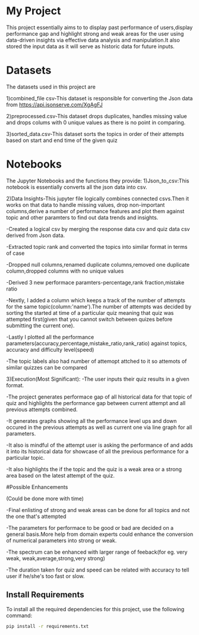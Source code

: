 # My Project
This project essentially aims to to display past performance of users,display performance gap and highlight strong and weak areas for the user using data-driven insights via effective data analysis and manipulation.It also stored the input data as it will serve as historic data for future inputs.

# Datasets
The datasets used in this project are

1)combined_file csv-This dataset is responsible for converting the Json data from https://api.jsonserve.com/XgAgFJ

2)preprocessed.csv-This dataset drops duplicates, handles missing value and drops colums with 0 unique values as there is no point in comparing.

3)sorted_data.csv-This dataset sorts the topics in order of their attempts based on start and end time of the given quiz

# Notebooks
The Jupyter Notebooks and the functions they provide:
1)Json_to_csv:This notebook is essentially converts all the json data into csv.

2)Data Insights-This jupyter file logically combines connected csvs.Then it works on that data to handle missing values, drop non-important columns,derive a number of performance features and plot them against topic and other paramters to find out data trends and insights.

-Created a logical csv by merging the response data csv and quiz data csv derived from Json data.

-Extracted topic rank and converted the topics into similar format in terms of case

-Dropped null columns,renamed duplicate columns,removed one duplicate column,dropped columns with no unique values

-Derived 3 new performace paramters-percentage,rank fraction,mistake ratio

-Nextly, I added a column which keeps a track of the number of attempts for the same topic(column:'name').The number of attempts was decided by sorting the started at time of a particular quiz meaning that quiz was attempted first(given that you cannot switch between quizes before submitting the current one).

-Lastly I plotted all the performance parameters(accuracy,percentage,mistake_ratio,rank_ratio) against topics, accuracy and difficulty level(speed)

-The topic labels also had number of attemopt  attched to it so attemots of similar quizzes can be compared


3)Execution(Most Significant):
-The user inputs their quiz results in a given format.

-The project generates performace gap of all historical data for that topic of quiz and highlights the performance gap between current attempt and all previous attempts combined.

-It generates graphs showing all the performance level ups and down occured in the previous attempts as well as current one via line graph for all parameters.

-It also is mindful of the attempt user is asking the performance of and adds it into its historical data for showcase of all the previous performance for a particular topic.

-It also highlights the if the topic and the quiz is a weak area or a strong area based on the latest attempt of the quiz.


#Possible Enhancements

(Could be done more with time)

-Final enlisting of strong and weak areas can be done for all topics and not the one that's attempted

-The parameters for performace to be good or bad are decided on a general basis.More help from domain experts could enhance the conversion of numerical parameters into strong or weak.

-The spectrum can be enhanced with larger range of feeback(for eg. very weak, weak,average,strong,very strong)

-The duration taken for quiz and speed can be related with accuracy to tell user if he/she's too fast or slow.

## Install Requirements

To install all the required dependencies for this project, use the following command:

```bash
pip install -r requirements.txt

